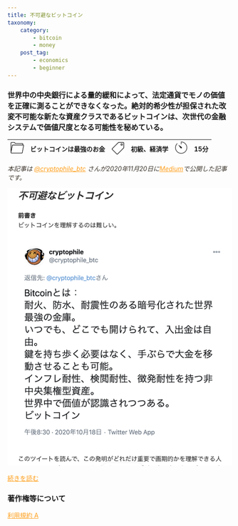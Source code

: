 ```yaml
---
title: 不可避なビットコイン
taxonomy:
    category:
        - bitcoin
        - money
    post_tag:
        - economics
        - beginner
---
```


<style>
img[alt*="Category"], 
img[alt*="Tag"], 
img[alt*="Time"] {
    width:30px;
    height:30px;
    object-fit: cover;
}
p {
    color: #3d362d;
}
p img {
    text-align:center;
}
a {
    color: #ff9f1c;
}
a:hover {
    color: #2ec4b6;
}
</style>

<script type="text/javascript" src="//ajax.googleapis.com/ajax/libs/jquery/1.10.2/jquery.min.js"></script>
<script language="JavaScript">
$(document).ready( function () {
   $("a[href^='http']:not([href*='" + location.hostname + "'])").attr('target', '_blank');
})
</script>
### 世界中の中央銀行による量的緩和によって、法定通貨でモノの価値を正確に測ることができなくなった。絶対的希少性が担保された改変不可能な新たな資産クラスであるビットコインは、次世代の金融システムで価値尺度となる可能性を秘めている。

|  ![Category](/_images/category.png)  |  ビットコインは最強のお金  |  ![Tag](/_images/tag.png)  |  初級、経済学  | ![Time](/_images/timer.png)  |  15分  |
| ---- | ---- | ---- | ---- | ---- | ---- |

*本記事は [@cryptophile_btc](https://twitter.com/cryptophile_btc/) さんが2020年11月20日に[Medium](https://medium.com/@cryptophile-btc/%E4%B8%8D%E5%8F%AF%E9%81%BF%E3%81%AA%E3%83%93%E3%83%83%E3%83%88%E3%82%B3%E3%82%A4%E3%83%B3-ee927070ae32)で公開した記事です。*

[![ ](/_images/bitcoin_is_inevitable_2.png)](https://medium.com/@cryptophile-btc/%E4%B8%8D%E5%8F%AF%E9%81%BF%E3%81%AA%E3%83%93%E3%83%83%E3%83%88%E3%82%B3%E3%82%A4%E3%83%B3-ee927070ae32)

[続きを読む](https://medium.com/@cryptophile-btc/%E4%B8%8D%E5%8F%AF%E9%81%BF%E3%81%AA%E3%83%93%E3%83%83%E3%83%88%E3%82%B3%E3%82%A4%E3%83%B3-ee927070ae32)


### 著作権等について
[利用規約 A](https://lostinbitcoin.jp/copyright/#uaa)